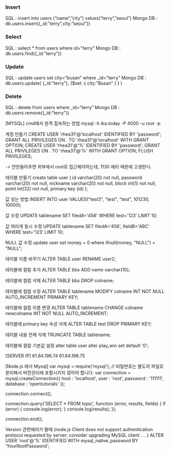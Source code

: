 ### Insert
 SQL : insert into users (“name”,”city”) values(“terry”,”seoul”)
 Mongo DB : db.users.insert({_id:”terry”,city:”seoul”})

### Select
 SQL : select * from users where id=”terry”
 Mongo DB : db.users.find({_id:”terry”})

### Update
 SQL : update users set city=”busan” where _id=”terry”
 Mongo DB : db.users.update( {_id:”terry”}, {$set :{ city:”Busan” } } )

### Delete
 SQL : delete from users where _id=”terry”
 Mongo DB : db.users.remove({_id:”terry”})

[MYSQL]
cmd에서 원격 접속하는 방법
mysql -h ika.today -P 4000 -u root -p

계정 만들기
CREATE USER 'rhea31'@'localhost' IDENTIFIED BY 'password';
GRANT ALL PRIVILEGES ON *.* TO 'rhea31'@'localhost' WITH GRANT OPTION;
CREATE USER 'rhea31'@'%' IDENTIFIED BY 'password';
GRANT ALL PRIVILEGES ON *.* TO 'rhea31'@'%' WITH GRANT OPTION;
FLUSH PRIVILEGES;

-> 안만들어주면 외부에서 root로 접근해야하는데, 1130 에러 때문에 고생한다.

테이블 만들기
create table user (
	id varchar(20) not null,
	password varchar(20) not null,
	nickname varchar(20) not null,
	block int(1) not null,
	point int(32) not null,
	primary key (id)
);

값 넣는 방법
INSERT INTO user VALUES("test3", "test", "test", 101230, 10000);

값 수정
UPDATE tablename SET filedA='456' WHERE test='123' LIMIT 10;

값 여러개 동시 수정
UPDATE tablename SET filedA='456', fieldB='ABC' WHERE test='123' LIMIT 10;

NULL 값 수정
update user set money = 0 where ifnull(money, "NULL") = "NULL";

테이블 이름 바꾸기
ALTER TABLE user RENAME user2;

테이블에 컬럼 추가
ALTER TABLE bbs ADD name varchar(10);

테이블에 컬럼 삭제
ALTER TABLE bbs DROP colname;

테이블에 컬럼 수정
ALTER TABLE tablename MODIFY colname INT NOT NULL AUTO_INCREMENT PRIMARY KEY;

테이블에 컬럼 이름 변경
ALTER TABLE tablename CHANGE colname newcolname INT NOT NULL AUTO_INCREMENT;

테이블에 primary key 속성 삭제
ALTER TABLE test DROP PRIMARY KEY;

테이블 내용 전체 삭제
TRUNCATE TABLE tablename;

테이블에 컬럼 기본값 설정
alter table user alter play_win set default '0';


[SERVER IP]
61.84.196.74
61.84.196.75


[Node.js 에서 Mysql]
var mysql      = require('mysql');
// 비밀번호는 별도의 파일로 분리해서 버전관리에 포함시키지 않아야 합니다. 
var connection = mysql.createConnection({
  host     : 'localhost',
  user     : 'root',
  password : '111111',
  database : 'opentutorials'
});

connection.connect();

connection.query('SELECT * FROM topic', function (error, results, fields) {
    if (error) {
        console.log(error);
    }
    console.log(results);
});

connection.end();

Version 관련에러가 뜰때 (node.js Client does not support authentication protocol requested by server; consider upgrading MySQL client . . .)
ALTER USER 'root'@'%' IDENTIFIED WITH mysql_native_password BY 'YourRootPassword';